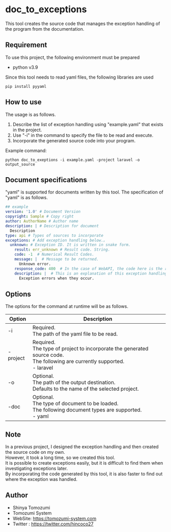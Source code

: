 # doc_to_exceptions
This tool creates the source code that manages the exception handling of the program from the documentation.<br>

## Requirement
To use this project, the following environment must be prepared

 - python v3.9

Since this tool needs to read yaml files, the following libraries are used
```commandline
pip install pyyaml
```


## How to use
The usage is as follows.<br>
1. Describe the list of exception handling using "example.yaml" that exists in the project.
2. Use "-i" in the command to specify the file to be read and execute.
3. Incorporate the generated source code into your program.

Example command:<br>
```commandline
python doc_to_exeptions -i example.yaml -project laravel -o output_source
```

## Document specifications
"yaml" is supported for documents written by this tool.
The specification of "yaml" is as follows.
```yaml
## example
version: '1.0' # Document Version
copyright: Sample # Copy right
author: AuthorName # Author name
description: | # Description for document
  Description
type: api # Types of sources to incorporate
exceptions: # Add exception handling below.。
  unknown: # Exception ID. It is written in snake form.
    result: err_unknown # Result code. String.
    code: -1  # Numerical Result Codes.
    message: |  # Message to be returned.
      Unknown error.
    response_code: 400  # In the case of WebAPI, the code here is the response code.
    description: |  # This is an explanation of this exception handling.
      Exception errors when they occur.
```

## Options
The options for the command at runtime will be as follows.

| Option   | Description                                                                                                                        |
|----------|------------------------------------------------------------------------------------------------------------------------------------|
| -i       | Required.<br>The path of the yaml file to be read.                                                                                 |
| -project | Required.<br>The type of project to incorporate the generated source code.<br>The following are currently supported.<br> - laravel |
| -o       | Optional.<br>The path of the output destination.<br>Defaults to the name of the selected project.                                  |
| -doc     | Optional.<br>The type of document to be loaded.<br>The following document types are supported.<br> - yaml                          |


## Note
In a previous project, I designed the exception handling and then created the source code on my own.<br>
However, it took a long time, so we created this tool.<br>
It is possible to create exceptions easily, but it is difficult to find them when investigating exceptions later.<br>
By incorporating the code generated by this tool, it is also faster to find out where the exception was handled.


## Author

* Shinya Tomozumi
* Tomozumi System
* WebSite: https://tomozumi-system.com
* Twitter : https://twitter.com/hincoco27